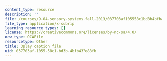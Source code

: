 ```yaml
---
content_type: resource
description: ''
file: /courses/9-04-sensory-systems-fall-2013/037703af105558c1bd3b4bfb437e88fb_ly5LmLte50.vtt
file_type: application/x-subrip
learning_resource_types: []
license: https://creativecommons.org/licenses/by-nc-sa/4.0/
ocw_type: OCWFile
resourcetype: Other
title: 3play caption file
uid: 037703af-1055-58c1-bd3b-4bfb437e88fb
---
```

